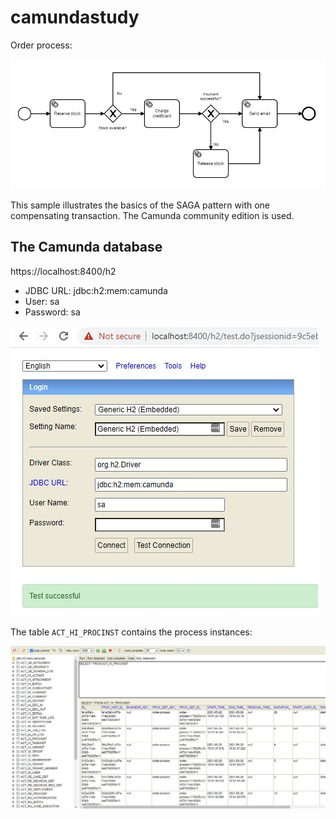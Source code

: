 # camundastudy

Order process:

![](https://github.com/nagypet/camundastudy/blob/main/doc/pics/order-process.jpg)

This sample illustrates the basics of the SAGA pattern with one compensating transaction. The Camunda community edition is used. 

## The Camunda database

https://localhost:8400/h2

- JDBC URL: jdbc:h2:mem:camunda
- User: sa
- Password: sa

![](https://github.com/nagypet/camundastudy/blob/main/doc/pics/h2-access.jpg)

The table `ACT_HI_PROCINST` contains the process instances:

![](https://github.com/nagypet/camundastudy/blob/main/doc/pics/h2-db.jpg)
